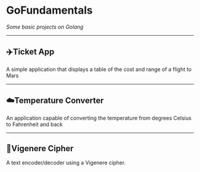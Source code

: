 # GoFundamentals
*Some basic projects on Golang*
____
## :airplane:Ticket App
A simple application that displays a table of the cost and range of a flight to Mars
____
## :cloud:Temperature Converter
An application capable of converting the temperature from degrees Celsius to Fahrenheit and back
____
## :symbols:Vigenere Cipher
A text encoder/decoder using a Vigenere cipher.

